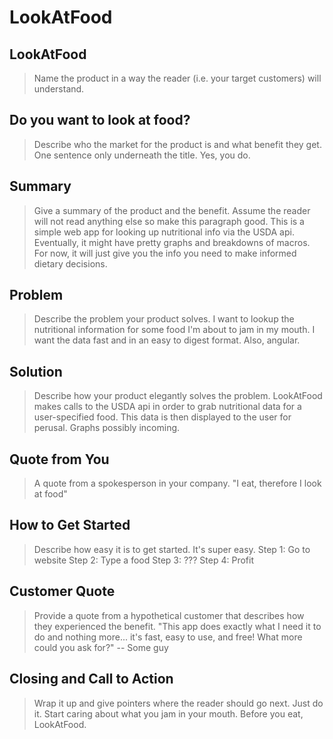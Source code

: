 # LookAtFood #

<!-- 
> This material was originally posted [here](http://www.quora.com/What-is-Amazons-approach-to-product-development-and-product-management). It is reproduced here for posterities sake.

There is an approach called "working backwards" that is widely used at Amazon. They work backwards from the customer, rather than starting with an idea for a product and trying to bolt customers onto it. While working backwards can be applied to any specific product decision, using this approach is especially important when developing new products or features.

For new initiatives a product manager typically starts by writing an internal press release announcing the finished product. The target audience for the press release is the new/updated product's customers, which can be retail customers or internal users of a tool or technology. Internal press releases are centered around the customer problem, how current solutions (internal or external) fail, and how the new product will blow away existing solutions.

If the benefits listed don't sound very interesting or exciting to customers, then perhaps they're not (and shouldn't be built). Instead, the product manager should keep iterating on the press release until they've come up with benefits that actually sound like benefits. Iterating on a press release is a lot less expensive than iterating on the product itself (and quicker!).

If the press release is more than a page and a half, it is probably too long. Keep it simple. 3-4 sentences for most paragraphs. Cut out the fat. Don't make it into a spec. You can accompany the press release with a FAQ that answers all of the other business or execution questions so the press release can stay focused on what the customer gets. My rule of thumb is that if the press release is hard to write, then the product is probably going to suck. Keep working at it until the outline for each paragraph flows. 

Oh, and I also like to write press-releases in what I call "Oprah-speak" for mainstream consumer products. Imagine you're sitting on Oprah's couch and have just explained the product to her, and then you listen as she explains it to her audience. That's "Oprah-speak", not "Geek-speak".

Once the project moves into development, the press release can be used as a touchstone; a guiding light. The product team can ask themselves, "Are we building what is in the press release?" If they find they're spending time building things that aren't in the press release (overbuilding), they need to ask themselves why. This keeps product development focused on achieving the customer benefits and not building extraneous stuff that takes longer to build, takes resources to maintain, and doesn't provide real customer benefit (at least not enough to warrant inclusion in the press release).
 -->
 
## LookAtFood ##
  > Name the product in a way the reader (i.e. your target customers) will understand.

## Do you want to look at food? ##
  > Describe who the market for the product is and what benefit they get. One sentence only underneath the title.
  Yes, you do.

## Summary ##
  > Give a summary of the product and the benefit. Assume the reader will not read anything else so make this paragraph good.
  This is a simple web app for looking up nutritional info via the USDA api. Eventually, it might have pretty graphs and breakdowns of macros. For now, it will just give you the info you need to make informed dietary decisions.

## Problem ##
  > Describe the problem your product solves.
  I want to lookup the nutritional information for some food I'm about to jam in my mouth. I want the data fast and in an easy to digest format. Also, angular.

## Solution ##
  > Describe how your product elegantly solves the problem.
  LookAtFood makes calls to the USDA api in order to grab nutritional data for a user-specified food. This data is then displayed to the user for perusal. Graphs possibly incoming.

## Quote from You ##
  > A quote from a spokesperson in your company.
  "I eat, therefore I look at food"

## How to Get Started ##
  > Describe how easy it is to get started.
  It's super easy.
  Step 1: Go to website
  Step 2: Type a food
  Step 3: ???
  Step 4: Profit

## Customer Quote ##
  > Provide a quote from a hypothetical customer that describes how they experienced the benefit.
  "This app does exactly what I need it to do and nothing more... it's fast, easy to use, and free! What more could you ask for?" -- Some guy

## Closing and Call to Action ##
  > Wrap it up and give pointers where the reader should go next.
  Just do it. Start caring about what you jam in your mouth. Before you eat, LookAtFood.

